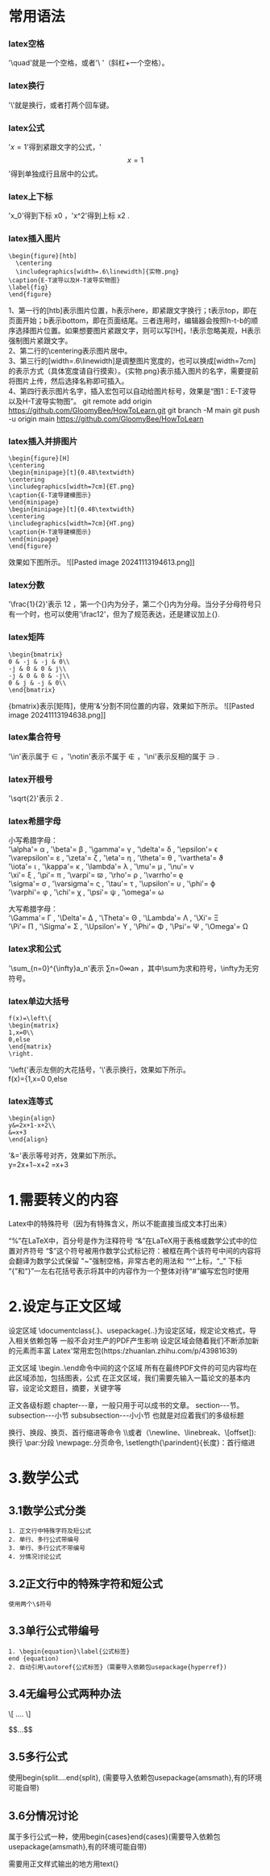 # 常用语法


### latex空格

'\quad'就是一个空格，或者'\ '（斜杠+一个空格）。

### latex换行

'\\'就是换行，或者打两个回车键。

### latex公式

'$x=1$'得到紧跟文字的公式，'$$x=1$$'得到单独成行且居中的公式。

### latex上下标

'x_0'得到下标 x0 ，'x^2'得到上标 x2 .

### latex插入图片

```text
\begin{figure}[htb]
  \centering
  \includegraphics[width=.6\linewidth]{实物.png}  
\caption{E-T波导以及H-T波导实物图}
\label{fig}
\end{figure}
```

1、第一行的[htb]表示图片位置，h表示here，即紧跟文字换行；t表示top，即在页面开始；b表示bottom，即在页面结尾。三者连用时，编辑器会按照h-t-b的顺序选择图片位置。如果想要图片紧跟文字，则可以写[!H]，!表示忽略美观，H表示强制图片紧跟文字。  
2、第二行的\centering表示图片居中。  
3、第三行的[width=.6\linewidth]是调整图片宽度的，也可以换成[width=7cm]的表示方式（具体宽度请自行摸索）。{实物.png}表示插入图片的名字，需要提前将图片上传，然后选择名称即可插入。  
4、第四行表示图片名字，插入宏包可以自动给图片标号，效果是“图1：E-T波导以及H-T波导实物图”。
git remote add origin https://github.com/GloomyBee/HowToLearn.git
git branch -M main
git push -u origin main
https://github.com/GloomyBee/HowToLearn
### latex插入并排图片

```text
\begin{figure}[H]
\centering
\begin{minipage}[t]{0.48\textwidth}
\centering
\includegraphics[width=7cm]{ET.png}
\caption{E-T波导建模图示}
\end{minipage}
\begin{minipage}[t]{0.48\textwidth}
\centering
\includegraphics[width=7cm]{HT.png}
\caption{H-T波导建模图示}
\end{minipage}
\end{figure}
```

效果如下图所示。
![[Pasted image 20241113194613.png]]
### latex分数

'\frac{1}{2}'表示 12 ，第一个{}内为分子，第二个{}内为分母。当分子分母符号只有一个时，也可以使用'\frac12'，但为了规范表达，还是建议加上{}.

### latex矩阵

```text
\begin{bmatrix}
0 & -j & -j & 0\\
-j & 0 & 0 & j\\
-j & 0 & 0 & -j\\
0 & j & -j & 0\\
\end{bmatrix}
```

{bmatrix}表示[矩阵]，使用'&'分割不同位置的内容，效果如下所示。
![[Pasted image 20241113194638.png]]

### latex集合符号

'\in'表示属于 ∈ ，'\notin'表示不属于 ∉ ，'\ni'表示反相的属于 ∋ .

### latex开根号

'\sqrt{2}'表示 2 .

### latex希腊字母

小写希腊字母：  
'\alpha'= α , '\beta'= β , '\gamma'= γ , '\delta'= δ , '\epsilon'= ϵ  
'\varepsilon'= ε , '\zeta'= ζ , '\eta'= η , '\theta'= θ , '\vartheta'= ϑ  
'\iota'= ι , '\kappa'= κ , '\lambda'= λ , '\mu'= μ , '\nu'= ν  
'\xi'= ξ , '\pi'= π , '\varpi'= ϖ , '\rho'= ρ , '\varrho'= ϱ  
'\sigma'= σ , '\varsigma'= ς , '\tau'= τ , '\upsilon'= υ , '\phi'= ϕ  
'\varphi'= φ , '\chi'= χ , '\psi'= ψ , '\omega'= ω

大写希腊字母：  
'\Gamma'= Γ , '\Delta'= Δ , '\Theta'= Θ , '\Lambda'= Λ , '\Xi'= Ξ  
'\Pi'= Π , '\Sigma'= Σ , '\Upsilon'= Υ , '\Phi'= Φ , '\Psi'= Ψ , '\Omega'= Ω

### latex求和公式
'\sum_{n=0}^{\infty}a_n'表示 ∑n=0∞an ，其中\sum为求和符号，\infty为无穷符号。

### latex单边大括号

```text
f(x)=\left\{
\begin{matrix}
1,x=0\\
0,else
\end{matrix}
\right.
```

'\left\{'表示左侧的大花括号，'\\'表示换行，效果如下所示。  
f(x)={1,x=0
	0,else

### latex连等式
```text
\begin{align}
y&=2x+1-x+2\\
&=x+3
\end{align}
```

'&='表示等号对齐，效果如下所示。  
y=2x+1−x+2
  =x+3

# 1.需要转义的内容
Latex中的特殊符号（因为有特殊含义，所以不能直接当成文本打出来）

“%”在LaTeX中，百分号是作为注释符号
“&”在LaTeX用于表格或数学公式中的位置对齐符号
“$”这个符号被用作数学公式标记符：被框在两个该符号中间的内容将会翻译为数学公式保留
"~"强制空格，非常古老的用法和
“^”上标，“\_" 下标
“{”和“}”一左右花括号表示将其中的内容作为一个整体对待“#”编写宏包时使用

# 2.设定与正文区域
设定区域 
	\documentclass{.}、usepackage{..}为设定区域，规定论文格式，导入相关依赖包等
	一般不会对生产的PDF产生影响
	设定区域会随着我们不断添加新的元素而丰富 
	Latex'常用宏包(https:/zhuanlan.zhihu.com/p/43981639)

正文区域 
	\begin..\end命令中间的这个区域
	所有在最终PDF文件的可见内容均在此区域添加，包括图表，公式
	在正文区域，我们需要先输入一篇论文的基本内容，设定论文题目，摘要，关键字等

正文各级标题
	chapter---章，一般只用于可以成书的文章。
	section---节。
	subsection---小节
	subsubsection---小小节
	也就是对应着我们的多级标题

换行、换段、换页、首行缩进等命令
	\\\\或者（\newline、\linebreak、\\[offset]):换行 
	\par:分段 
	\newpage:.分页命令,
	\setlength{\parindent}{长度}：首行缩进

# 3.数学公式

## 3.1数学公式分类
	1. 正文行中特殊字符及短公式
	2. 单行、多行公式带编号
	3. 单行、多行公式不带编号
	4. 分情况讨论公式

## 3.2正文行中的特殊字符和短公式
	使用两个\$符号
	
## 3.3单行公式带编号
	1. \begin{equation}\label{公式标签} 
	end {equation)
	2. 自动引用\autoref{公式标签}（需要导入依赖包usepackage{hyperref})

## 3.4无编号公式两种办法
\\[
....
\\]

\$\$...\$\$

## 3.5多行公式
使用begin{split.…end{split},
(需要导入依赖包usepackage{amsmath},有的环境可能自带)

## 3.6分情况讨论

属于多行公式一种，使用begin{cases}end{cases}(需要导入依赖包usepackage{amsmath},有的环境可能自带)

需要用正文样式输出的地方用text{}

